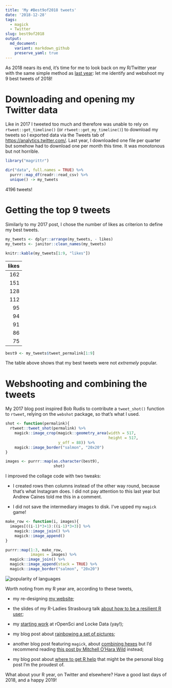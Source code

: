 ```yaml
---
title: 'My #Best9of2018 tweets'
date: '2018-12-28'
tags:
  - magick
  - Twitter
slug: best9of2018
output:
  md_document:
    variant: markdown_github
    preserve_yaml: true
---
```


As 2018 nears its end, it’s time for me to look back on my R/Twitter
year with the same simple method as [last
year](/2017/12/30/best9of2017/): let me identify and webshoot my 9 best
tweets of 2018!

<!--more-->
Downloading and opening my Twitter data
=======================================

Like in 2017 I tweeted too much and therefore was unable to rely on
`rtweet::get_timeline()` (or `rtweet::get_my_timeline()`) to download my
tweets so I exported data via the Tweets tab of
<https://analytics.twitter.com/>. Last year, I downloaded one file per
quarter but somehow had to download one per month this time. It was
monotonous but not horrible.

``` r
library("magrittr")

dir("data", full.names = TRUE) %>%
  purrr::map_df(readr::read_csv) %>%
  unique() -> my_tweets
```

4196 tweets!

Getting the top 9 tweets
========================

Similarly to my 2017 post, I chose the number of likes as criterion to
define my best tweets.

``` r
my_tweets <- dplyr::arrange(my_tweets, - likes)
my_tweets <- janitor::clean_names(my_tweets)

knitr::kable(my_tweets[1:9, "likes"])
```

|  likes|
|------:|
|    162|
|    151|
|    128|
|    112|
|     95|
|     94|
|     91|
|     86|
|     75|

``` r
best9 <- my_tweets$tweet_permalink[1:9]
```

The table above shows that my best tweets were not *extremely* popular.

Webshooting and combining the tweets
====================================

My 2017 blog post inspired Bob Rudis to contribute a `tweet_shot()`
function to `rtweet`, relying on the `webshot` package, so that’s what I
used.

``` r
shot <- function(permalink){
  rtweet::tweet_shot(permalink) %>%
    magick::image_crop(magick::geometry_area(width = 517,
                                             height = 517,
                       y_off = 88)) %>%
    magick::image_border("salmon", "20x20")
}

images <- purrr::map(as.character(best9),
                     shot)
```

I improved the collage code with two tweaks:

-   I created rows then columns instead of the other way round, because
    that’s what Instagram does. I did not pay attention to this last
    year but Andrew Caines told me this in a comment.

-   I did not save the intermediary images to disk. I’ve upped my
    `magick` game!

``` r
make_row <- function(i, images){
  images[((i-1)*3+1):((i-1)*3+3)] %>%
    magick::image_join() %>%
    magick::image_append()
}

purrr::map(1:3, make_row,
           images = images) %>%
  magick::image_join() %>%
  magick::image_append(stack = TRUE) %>%
  magick::image_border("salmon", "20x20")
```


![popularity of languages](/figure/source/2018-12-28-best9of2018/best9.png)

Worth noting from my R year are, according to these tweets,

-   my re-designing [my website](https://masalmon.eu/);

-   the slides of my R-Ladies Strasbourg talk [about how to be a
    resilient R user](https://maelle.github.io/fluctuat_nec_mergitur/);

-   my [starting work](https://masalmon.eu/bio/) at rOpenSci and Locke
    Data (yay!);

-   my blog post about [rainbowing a set of
    pictures](https://masalmon.eu/2018/01/07/rainbowing/);

-   another blog post featuring `magick`, about [combining
    hexes](https://masalmon.eu/2018/02/22/hexcombine/) but I’d recommend
    reading [this post by Mitchell O’Hara
    Wild](https://blog.mitchelloharawild.com/blog/user-2018-feature-wall/)
    instead;

-   my blog post about [where to get R
    help](https://masalmon.eu/2018/07/22/wheretogethelp/) that might be
    the personal blog post I’m the proudest of.

What about your R year, on Twitter and elsewhere? Have a good last days
of 2018, and a happy 2019!
